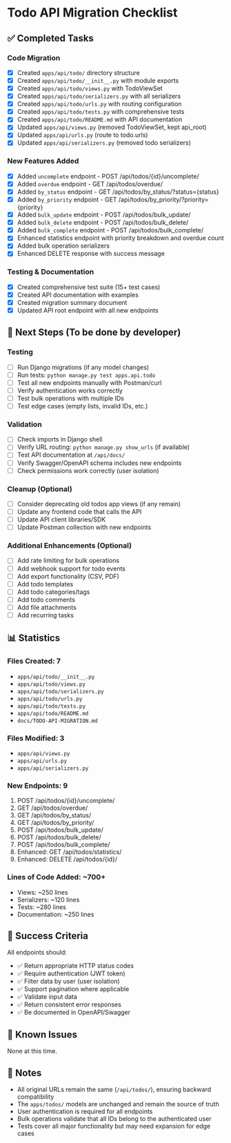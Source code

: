 # Todo API Migration Checklist

## ✅ Completed Tasks

### Code Migration
- [x] Created `apps/api/todo/` directory structure
- [x] Created `apps/api/todo/__init__.py` with module exports
- [x] Created `apps/api/todo/views.py` with TodoViewSet
- [x] Created `apps/api/todo/serializers.py` with all serializers
- [x] Created `apps/api/todo/urls.py` with routing configuration
- [x] Created `apps/api/todo/tests.py` with comprehensive tests
- [x] Created `apps/api/todo/README.md` with API documentation
- [x] Updated `apps/api/views.py` (removed TodoViewSet, kept api_root)
- [x] Updated `apps/api/urls.py` (route to todo.urls)
- [x] Updated `apps/api/serializers.py` (removed todo serializers)

### New Features Added
- [x] Added `uncomplete` endpoint - POST /api/todos/{id}/uncomplete/
- [x] Added `overdue` endpoint - GET /api/todos/overdue/
- [x] Added `by_status` endpoint - GET /api/todos/by_status/?status={status}
- [x] Added `by_priority` endpoint - GET /api/todos/by_priority/?priority={priority}
- [x] Added `bulk_update` endpoint - POST /api/todos/bulk_update/
- [x] Added `bulk_delete` endpoint - POST /api/todos/bulk_delete/
- [x] Added `bulk_complete` endpoint - POST /api/todos/bulk_complete/
- [x] Enhanced statistics endpoint with priority breakdown and overdue count
- [x] Added bulk operation serializers
- [x] Enhanced DELETE response with success message

### Testing & Documentation
- [x] Created comprehensive test suite (15+ test cases)
- [x] Created API documentation with examples
- [x] Created migration summary document
- [x] Updated API root endpoint with all new endpoints

## 🔄 Next Steps (To be done by developer)

### Testing
- [ ] Run Django migrations (if any model changes)
- [ ] Run tests: `python manage.py test apps.api.todo`
- [ ] Test all new endpoints manually with Postman/curl
- [ ] Verify authentication works correctly
- [ ] Test bulk operations with multiple IDs
- [ ] Test edge cases (empty lists, invalid IDs, etc.)

### Validation
- [ ] Check imports in Django shell
- [ ] Verify URL routing: `python manage.py show_urls` (if available)
- [ ] Test API documentation at `/api/docs/`
- [ ] Verify Swagger/OpenAPI schema includes new endpoints
- [ ] Check permissions work correctly (user isolation)

### Cleanup (Optional)
- [ ] Consider deprecating old todos app views (if any remain)
- [ ] Update any frontend code that calls the API
- [ ] Update API client libraries/SDK
- [ ] Update Postman collection with new endpoints

### Additional Enhancements (Optional)
- [ ] Add rate limiting for bulk operations
- [ ] Add webhook support for todo events
- [ ] Add export functionality (CSV, PDF)
- [ ] Add todo templates
- [ ] Add todo categories/tags
- [ ] Add todo comments
- [ ] Add file attachments
- [ ] Add recurring tasks

## 📊 Statistics

### Files Created: 7
- `apps/api/todo/__init__.py`
- `apps/api/todo/views.py`
- `apps/api/todo/serializers.py`
- `apps/api/todo/urls.py`
- `apps/api/todo/tests.py`
- `apps/api/todo/README.md`
- `docs/TODO-API-MIGRATION.md`

### Files Modified: 3
- `apps/api/views.py`
- `apps/api/urls.py`
- `apps/api/serializers.py`

### New Endpoints: 9
1. POST /api/todos/{id}/uncomplete/
2. GET /api/todos/overdue/
3. GET /api/todos/by_status/
4. GET /api/todos/by_priority/
5. POST /api/todos/bulk_update/
6. POST /api/todos/bulk_delete/
7. POST /api/todos/bulk_complete/
8. Enhanced: GET /api/todos/statistics/
9. Enhanced: DELETE /api/todos/{id}/

### Lines of Code Added: ~700+
- Views: ~250 lines
- Serializers: ~120 lines
- Tests: ~280 lines
- Documentation: ~250 lines

## 🎯 Success Criteria

All endpoints should:
- ✅ Return appropriate HTTP status codes
- ✅ Require authentication (JWT token)
- ✅ Filter data by user (user isolation)
- ✅ Support pagination where applicable
- ✅ Validate input data
- ✅ Return consistent error responses
- ✅ Be documented in OpenAPI/Swagger

## 🐛 Known Issues

None at this time.

## 📝 Notes

- All original URLs remain the same (`/api/todos/`), ensuring backward compatibility
- The `apps/todos/` models are unchanged and remain the source of truth
- User authentication is required for all endpoints
- Bulk operations validate that all IDs belong to the authenticated user
- Tests cover all major functionality but may need expansion for edge cases

